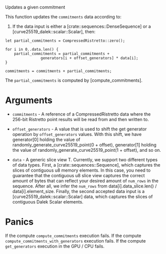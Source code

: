 Updates a given commitment

This function updates the `commitments` data according to:

1. If the data input is either a [crate::sequences::DenseSequence] or a [curve25519_dalek::scalar::Scalar], then:

```text
let partial_commitments = CompressedRistretto::zero();

for i in 0..data.len() {
    partial_commitments = partial_commitments +
                generators[i + offset_generators] * data[i];
}

commitments = commitments + partial_commitments;
```

The `partial_commitments` is computed by [compute_commitments].

# Arguments

* `commitments` - A reference of a CompressedRistretto data where the 
               256-bit Ristretto point results will be read from and then
               written to.

* `offset_generators` - A value that is used to shift the get generator operation by
                        `offset_generators` values. With this shift, we have
                        generator\[0] holding the value of randomly_generate_curve25519_point(0 + offset),
                        generator\[1] holding the value of randomly_generate_curve25519_point(1 + offset),
                        and so on.

* `data` - A generic slice view T. Currently, we support
        two different types of data types. First, a [crate::sequences::Sequence], 
        which captures the slices of contiguous u8 memory elements.
        In this case, you need to guarantee that the contiguous u8 slice view
        captures the correct amount of bytes that can reflect
        your desired amount of `num_rows` in the sequence. After all,
        we infer the `num_rows` from data\[i].data_slice.len() / data\[i].element_size.
        Finally, the second accepted data input is a [curve25519_dalek::scalar::Scalar] data,
        which captures the slices of contiguous Dalek Scalar elements.

# Panics

If the compute `compute_commitments` execution fails.
If the compute `compute_commitments_with_generators` execution fails.
If the compute `get_generators` execution in the GPU / CPU fails.
